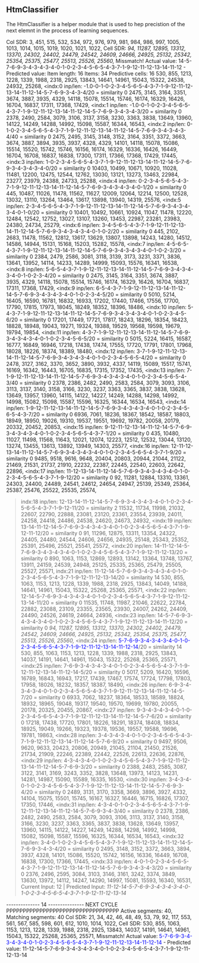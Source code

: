 ## HtmClassifier
The HtmClassifier is a helper module that is used to hep precistion of the next elemnt in the process of learning sequences.


Col  SDR: 3, 451, 515, 532, 534, 972, 976, 979, 981, 984, 986, 997, 1005, 1013, 1014, 1015, 1019, 1020, 1021, 1022, 
Cell SDR: *94, 11287, 12895, 13312, 13370, 24302, 24402, 24479, 24542, 24609, 24666, 24925, 25132, 25342, 25354, 25375, 25477, 25513, 25526, 25560,*
Missmatch! Actual value: 14-5-7-6-9-3-4-3-4-3-4-0-1-0-2-3-4-5-6-5-4-3-7-1-9-12-11-12-13-14-11-12 - Predicted value: 
Item length: 16	 Items: 34
Predictive cells: 16 	 530, 855, 1213, 1228, 1339, 1988, 2318, 2925, 13843, 14641, 14961, 15043, 15322, 24538, 24932, 25268, 
<indx:0	inp/len: -1.0-0-1-0-2-3-4-5-6-5-4-3-7-1-9-12-11-12-13-14-11-12-14-5-7-6-9-3-4-3-4/20 = similarity 0	 2475, 3145, 3164, 3351, 3674, 3887, 3935, 4329, 14118, 15078, 15514, 15746, 16174, 16329, 16426, 16704, 16837, 17311, 17368, 17429, 
<indx:1	inp/len: -1.0-0-1-0-2-3-4-5-6-5-4-3-7-1-9-12-11-12-13-14-11-12-14-5-7-6-9-3-4-3-4-3/20 = similarity 0	 2378, 2490, 2584, 3079, 3106, 3137, 3158, 3230, 3363, 3838, 13649, 13960, 14122, 14249, 14288, 14992, 15098, 15587, 16344, 16543, 
<indx:2	inp/len: 0-1-0-2-3-4-5-6-5-4-3-7-1-9-12-11-12-13-14-11-12-14-5-7-6-9-3-4-3-4-3-4/40 = similarity 0	 2475, 2495, 3145, 3148, 3152, 3164, 3351, 3372, 3663, 3674, 3887, 3894, 3935, 3937, 4328, 4329, 14101, 14118, 15078, 15086, 15514, 15520, 15742, 15746, 16156, 16174, 16329, 16336, 16426, 16449, 16704, 16708, 16837, 16838, 17300, 17311, 17366, 17368, 17429, 17445, 
<indx:3	inp/len: 1-0-2-3-4-5-6-5-4-3-7-1-9-12-11-12-13-14-11-12-14-5-7-6-9-3-4-3-4-3-4-0/20 = similarity 0	 10403, 10499, 10671, 10920, 11028, 11481, 12200, 12475, 12544, 12762, 13030, 13121, 13273, 13463, 22984, 23277, 23979, 24388, 24733, 25288, 
<indx:4	inp/len: 0-2-3-4-5-6-5-4-3-7-1-9-12-11-12-13-14-11-12-14-5-7-6-9-3-4-3-4-3-4-0-1/20 = similarity 0	 445, 10487, 11026, 11478, 11562, 11627, 12009, 12064, 12214, 12500, 12528, 13032, 13110, 13264, 13464, 13617, 13898, 13940, 14319, 25576, 
<indx:5	inp/len: 2-3-4-5-6-5-4-3-7-1-9-12-11-12-13-14-11-12-14-5-7-6-9-3-4-3-4-3-4-0-1-0/20 = similarity 0	 10401, 10492, 10661, 10924, 11047, 11478, 12220, 12484, 12542, 12752, 13027, 13107, 13260, 13453, 22987, 23281, 23983, 24380, 24734, 25279, 
<indx:6	inp/len: 3-4-5-6-5-4-3-7-1-9-12-11-12-13-14-11-12-14-5-7-6-9-3-4-3-4-3-4-0-1-0-2/20 = similarity 0	 445, 2102, 2683, 11478, 11562, 12812, 13617, 13629, 13807, 13898, 14243, 14280, 14512, 14586, 14944, 15131, 15168, 15203, 15282, 15578, 
<indx:7	inp/len: 4-5-6-5-4-3-7-1-9-12-11-12-13-14-11-12-14-5-7-6-9-3-4-3-4-3-4-0-1-0-2-3/20 = similarity 0	 2384, 2479, 2586, 3081, 3118, 3139, 3173, 3231, 3371, 3836, 13641, 13952, 14114, 14233, 14289, 14999, 15093, 15576, 16341, 16538, 
<indx:8	inp/len: 5-6-5-4-3-7-1-9-12-11-12-13-14-11-12-14-5-7-6-9-3-4-3-4-3-4-0-1-0-2-3-4/20 = similarity 0	 2475, 3145, 3164, 3351, 3674, 3887, 3935, 4329, 14118, 15078, 15514, 15746, 16174, 16329, 16426, 16704, 16837, 17311, 17368, 17429, 
<indx:9	inp/len: 6-5-4-3-7-1-9-12-11-12-13-14-11-12-14-5-7-6-9-3-4-3-4-3-4-0-1-0-2-3-4-5/20 = similarity 0	 5010, 5214, 16405, 16590, 16781, 16832, 16933, 17202, 17440, 17466, 17556, 17700, 17790, 17815, 17973, 18045, 18249, 18352, 18396, 18486, 
<indx:10	inp/len: 5-4-3-7-1-9-12-11-12-13-14-11-12-14-5-7-6-9-3-4-3-4-3-4-0-1-0-2-3-4-5-6/20 = similarity 0	 17201, 17449, 17721, 17817, 18243, 18296, 18354, 18423, 18828, 18948, 19043, 19271, 19324, 19388, 19529, 19568, 19598, 19679, 19794, 19854, 
<indx:11	inp/len: 4-3-7-1-9-12-11-12-13-14-11-12-14-5-7-6-9-3-4-3-4-3-4-0-1-0-2-3-4-5-6-5/20 = similarity 0	 5015, 5224, 16415, 16587, 16777, 16849, 16946, 17218, 17438, 17474, 17555, 17720, 17791, 17801, 17968, 18028, 18226, 18374, 18389, 18480, 
<indx:12	inp/len: 3-7-1-9-12-11-12-13-14-11-12-14-5-7-6-9-3-4-3-4-3-4-0-1-0-2-3-4-5-6-5-4/20 = similarity 0	 2478, 3127, 3162, 3370, 3652, 3890, 3932, 4337, 14119, 15089, 15517, 15741, 16169, 16342, 16443, 16705, 16835, 17315, 17352, 17435, 
<indx:13	inp/len: 7-1-9-12-11-12-13-14-11-12-14-5-7-6-9-3-4-3-4-3-4-0-1-0-2-3-4-5-6-5-4-3/40 = similarity 0	 2378, 2386, 2482, 2490, 2583, 2584, 3079, 3093, 3106, 3113, 3137, 3140, 3158, 3166, 3230, 3237, 3363, 3365, 3837, 3838, 13628, 13649, 13957, 13960, 14115, 14122, 14227, 14249, 14288, 14298, 14992, 14998, 15082, 15098, 15587, 15596, 16325, 16344, 16534, 16543, 
<indx:14	inp/len: 1-9-12-11-12-13-14-11-12-14-5-7-6-9-3-4-3-4-3-4-0-1-0-2-3-4-5-6-5-4-3-7/20 = similarity 0	 6936, 7061, 18236, 18367, 18542, 18587, 18803, 18949, 18950, 19026, 19310, 19537, 19551, 19692, 19782, 20058, 20179, 20332, 20452, 20853, 
<indx:15	inp/len: 9-12-11-12-13-14-11-12-14-5-7-6-9-3-4-3-4-3-4-0-1-0-2-3-4-5-6-5-4-3-7-1/20 = similarity 0	 435, 10480, 11027, 11498, 11568, 11643, 12021, 12074, 12223, 12512, 12532, 13044, 13120, 13274, 13455, 13613, 13892, 13949, 14303, 25577, 
<indx:16	inp/len: 12-11-12-13-14-11-12-14-5-7-6-9-3-4-3-4-3-4-0-1-0-2-3-4-5-6-5-4-3-7-1-9/20 = similarity 0	 9485, 9518, 9616, 9648, 20404, 20803, 20944, 21044, 21122, 21469, 21531, 21737, 21910, 22232, 22387, 22445, 22540, 22603, 22642, 22896, 
<indx:17	inp/len: 11-12-13-14-11-12-14-5-7-6-9-3-4-3-4-3-4-0-1-0-2-3-4-5-6-5-4-3-7-1-9-12/20 = similarity 0	 92, 11281, 12884, 13310, 13361, 24303, 24400, 24489, 24541, 24612, 24654, 24947, 25139, 25349, 25364, 25387, 25476, 25522, 25535, 25574, 
>indx:18	inp/len: 12-13-14-11-12-14-5-7-6-9-3-4-3-4-3-4-0-1-0-2-3-4-5-6-5-4-3-7-1-9-12-11/20 = similarity 2	 11532, 11734, 11998, 21032, 22607, 22790, 22888, 23081, 23120, 23361, 23554, 23939, 24011, 24258, 24418, 24486, 24538, 24620, 24673, 24932, 
<indx:19	inp/len: 13-14-11-12-14-5-7-6-9-3-4-3-4-3-4-0-1-0-2-3-4-5-6-5-4-3-7-1-9-12-11-12/20 = similarity 0	 91, 11296, 12875, 13311, 13354, 24322, 24405, 24480, 24544, 24606, 24656, 24935, 25148, 25343, 25352, 25391, 25496, 25521, 25541, 25572, 
<indx:20	inp/len: 14-11-12-14-5-7-6-9-3-4-3-4-3-4-0-1-0-2-3-4-5-6-5-4-3-7-1-9-12-11-12-13/20 = similarity 0	 890, 1063, 1153, 12869, 12893, 13142, 13364, 13748, 13767, 13911, 24159, 24539, 24948, 25125, 25335, 25365, 25479, 25505, 25527, 25571, 
>indx:21	inp/len: 11-12-14-5-7-6-9-3-4-3-4-3-4-0-1-0-2-3-4-5-6-5-4-3-7-1-9-12-11-12-13-14/20 = similarity 14	 530, 855, 1063, 1153, 1213, 1228, 1339, 1988, 2318, 2925, 13843, 14049, 14188, 14641, 14961, 15043, 15322, 25268, 25365, 25571, 
<indx:22	inp/len: 12-14-5-7-6-9-3-4-3-4-3-4-0-1-0-2-3-4-5-6-5-4-3-7-1-9-12-11-12-13-14-11/20 = similarity 0	 11535, 11748, 11987, 21046, 22622, 22784, 22882, 23088, 23109, 23355, 23565, 23930, 24007, 24262, 24409, 24490, 24526, 24619, 24664, 24936, 
<indx:23	inp/len: 14-5-7-6-9-3-4-3-4-3-4-0-1-0-2-3-4-5-6-5-4-3-7-1-9-12-11-12-13-14-11-12/20 = similarity 0	 *94, 11287, 12895, 13312, 13370, 24302, 24402, 24479, 24542, 24609, 24666, 24925, 25132, 25342, 25354, 25375, 25477, 25513, 25526, 25560,* 
<indx:24	inp/len: <span style="color:blue">5-7-6-9-3-4-3-4-3-4-0-1-0-2-3-4-5-6-5-4-3-7-1-9-12-11-12-13-14-11-12-14</span>/20 = similarity 14	 530, 855, 1063, 1153, 1213, 1228, 1339, 1988, 2318, 2925, 13843, 14037, 14191, 14641, 14961, 15043, 15322, 25268, 25365, 25571, 
<indx:25	inp/len: 7-6-9-3-4-3-4-3-4-0-1-0-2-3-4-5-6-5-4-3-7-1-9-12-11-12-13-14-11-12-14-5/20 = similarity 0	 5017, 5209, 16420, 16596, 16789, 16843, 16943, 17217, 17439, 17467, 17574, 17724, 17798, 17803, 17958, 18026, 18232, 18357, 18387, 18490, 
<indx:26	inp/len: 6-9-3-4-3-4-3-4-0-1-0-2-3-4-5-6-5-4-3-7-1-9-12-11-12-13-14-11-12-14-5-7/20 = similarity 0	 6933, 7062, 18237, 18364, 18533, 18589, 18824, 18932, 18965, 19048, 19317, 19540, 19570, 19699, 19780, 20055, 20178, 20325, 20455, 20867, 
<indx:27	inp/len: 9-3-4-3-4-3-4-0-1-0-2-3-4-5-6-5-4-3-7-1-9-12-11-12-13-14-11-12-14-5-7-6/20 = similarity 0	 17218, 17438, 17720, 17801, 18226, 18291, 18374, 18408, 18834, 18925, 19049, 19266, 19323, 19378, 19536, 19557, 19588, 19696, 19781, 19863, 
<indx:28	inp/len: 3-4-3-4-3-4-0-1-0-2-3-4-5-6-5-4-3-7-1-9-12-11-12-13-14-11-12-14-5-7-6-9/20 = similarity 0	 9497, 9506, 9620, 9633, 20423, 20806, 20949, 21045, 21104, 21450, 21526, 21734, 21909, 22246, 22389, 22442, 22526, 22613, 22636, 22876, 
<indx:29	inp/len: 4-3-4-3-4-0-1-0-2-3-4-5-6-5-4-3-7-1-9-12-11-12-13-14-11-12-14-5-7-6-9-3/20 = similarity 0	 2388, 2483, 2585, 3087, 3122, 3141, 3169, 3243, 3352, 3828, 13648, 13973, 14123, 14231, 14281, 14987, 15090, 15589, 16335, 16530, 
<indx:30	inp/len: 3-4-3-4-0-1-0-2-3-4-5-6-5-4-3-7-1-9-12-11-12-13-14-11-12-14-5-7-6-9-3-4/20 = similarity 0	 2489, 3131, 3170, 3358, 3669, 3896, 3927, 4332, 14104, 15075, 15501, 15745, 16167, 16327, 16446, 16715, 16826, 17307, 17350, 17446, 
<indx:31	inp/len: 4-3-4-0-1-0-2-3-4-5-6-5-4-3-7-1-9-12-11-12-13-14-11-12-14-5-7-6-9-3-4-3/40 = similarity 0	 2378, 2386, 2482, 2490, 2583, 2584, 3079, 3093, 3106, 3113, 3137, 3140, 3158, 3166, 3230, 3237, 3363, 3365, 3837, 3838, 13628, 13649, 13957, 13960, 14115, 14122, 14227, 14249, 14288, 14298, 14992, 14998, 15082, 15098, 15587, 15596, 16325, 16344, 16534, 16543, 
<indx:32	inp/len: 3-4-0-1-0-2-3-4-5-6-5-4-3-7-1-9-12-11-12-13-14-11-12-14-5-7-6-9-3-4-3-4/20 = similarity 0	 2495, 3148, 3152, 3372, 3663, 3894, 3937, 4328, 14101, 15086, 15520, 15742, 16156, 16336, 16449, 16708, 16838, 17300, 17366, 17445, 
<indx:33	inp/len: 4-0-1-0-2-3-4-5-6-5-4-3-7-1-9-12-11-12-13-14-11-12-14-5-7-6-9-3-4-3-4-3/20 = similarity 0	 2376, 2496, 2595, 3084, 3103, 3146, 3161, 3242, 3374, 3849, 13630, 13972, 14112, 14247, 14290, 14997, 15081, 15593, 16340, 16531, 
Current Input: 12 	| Predicted Input: *11-12-14-5-7-6-9-3-4-3-4-3-4-0-1-0-2-3-4-5-6-5-4-3-7-1-9-12-11-12-13-14*

-------------- 14 --------------- NEXT CYCLE
PPPPPPPPPPPPPPPPPPPPPPPPPPPPPPPPPP
Active segments: 40, Matching segments: 40
Col  SDR: 21, 34, 42, 46, 48, 49, 53, 79, 92, 117, 553, 561, 567, 585, 598, 601, 612, 1010, 1014, 1022, 
Cell SDR: 530, 855, 1063, 1153, 1213, 1228, 1339, 1988, 2318, 2925, 13843, 14037, 14191, 14641, 14961, 15043, 15322, 25268, 25365, 25571, 
Missmatch! Actual value: <span style="color:blue">5-7-6-9-3-4-3-4-3-4-0-1-0-2-3-4-5-6-5-4-3-7-1-9-12-11-12-13-14-11-12-14</span> - Predicted value: 11-12-14-5-7-6-9-3-4-3-4-3-4-0-1-0-2-3-4-5-6-5-4-3-7-1-9-12-11-12-13-14


